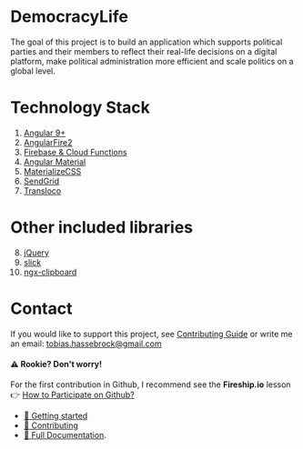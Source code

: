 # DemocracyLife
The goal of this project is to build an application which supports political parties and their members to reflect their real-life decisions on a digital platform, make political administration more efficient and scale politics on a global level.

# Technology Stack
1. [Angular 9+](https://angular.io)
2. [AngularFire2](https://github.com/angular/angularfire2)
3. [Firebase & Cloud Functions](https://firebase.google.com/)
4. [Angular Material](https://material.angular.io/)
5. [MaterializeCSS](https://materializecss.com/)
6. [SendGrid](https://sendgrid.com/)
7. [Transloco](https://github.com/ngneat/transloco)

# Other included libraries
8. [jQuery](https://jquery.com/)
9. [slick](https://kenwheeler.github.io/slick/)
10. [ngx-clipboard](https://github.com/maxisam/ngx-clipboard)

# Contact
If you would like to support this project, see [Contributing Guide](docs/tutorials/contributing.md) or write me an email: <a href="mailto:tobias.hassebrock@gmail.com">tobias.hassebrock@gmail.com</a>

#### ⚠ Rookie? Don't worry!
For the first contribution in Github, I recommend see the **Fireship.io** lesson 👉 [How to Participate on Github?](https://fireship.io/snippets/git-how-to-participate-on-github/)

* [🚀 Getting started](docs/set-up.md)
* [📃 Contributing](docs/contributing.md)
* [📖 Full Documentation](docs).
